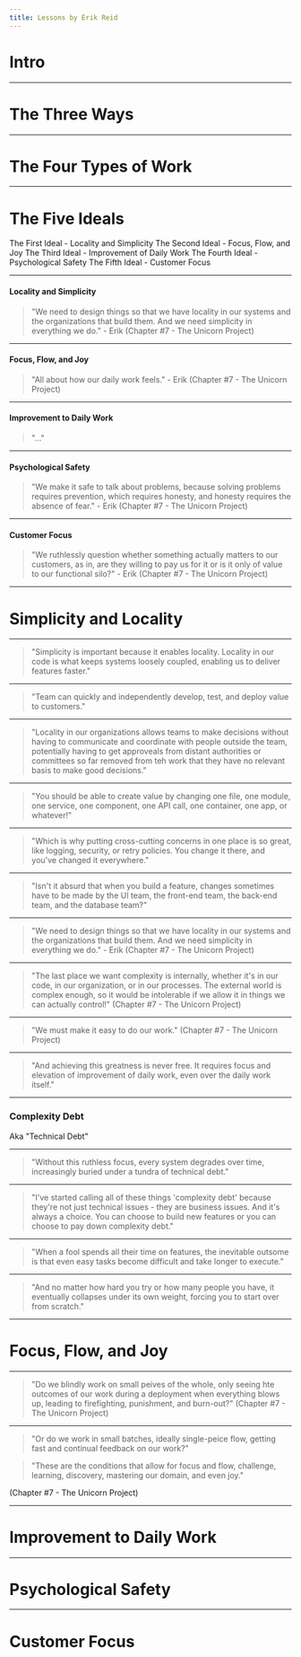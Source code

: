 ```yaml
---
title: Lessons by Erik Reid
---
```


# Intro

---

# The Three Ways

---

# The Four Types of Work

---

# The Five Ideals

The First Ideal - Locality and Simplicity
The Second Ideal - Focus, Flow, and Joy
The Third Ideal - Improvement of Daily Work
The Fourth Ideal - Psychological Safety
The Fifth Ideal - Customer Focus

----

#### Locality and Simplicity

> "We need to design things so that we have locality in our systems and the organizations that build them. And we need simplicity in everything we do." - Erik (Chapter #7 - The Unicorn Project)

----

#### Focus, Flow, and Joy

> "All about how our daily work feels." - Erik (Chapter #7 - The Unicorn Project)

----

#### Improvement to Daily Work

> "..."

----

#### Psychological Safety

> "We make it safe to talk about problems, because solving problems requires prevention, which requires honesty, and honesty requires the absence of fear." - Erik (Chapter #7 - The Unicorn Project)

----

#### Customer Focus

> "We ruthlessly question whether something actually matters to our customers, as in, are they willing to pay us for it or is it only of value to our functional silo?" - Erik (Chapter #7 - The Unicorn Project)

---

# Simplicity and Locality

----

> "Simplicity is important because it enables locality. Locality in our code is what keeps systems loosely coupled, enabling us to deliver features faster."

----

> "Team can quickly and independently develop, test, and deploy value to customers."

----

> "Locality in our organizations allows teams to make decisions without having to communicate and coordinate with people outside the team, potentially having to get approveals from distant authorities or committees so far removed from teh work that they have no relevant basis to make good decisions."

----

> "You should be able to create value by changing one file, one module, one service, one component, one API call, one container, one app, or whatever!"

----

> "Which is why putting cross-cutting concerns in one place is so great, like logging, security, or retry policies. You change it there, and you've changed it everywhere."

----

> "Isn't it absurd that when you build a feature, changes sometimes have to be made by the UI team, the front-end team, the back-end team, and the database team?"

----

> "We need to design things so that we have locality in our systems and the organizations that build them. And we need simplicity in everything we do." - Erik (Chapter #7 - The Unicorn Project)

----

> "The last place we want complexity is internally, whether it's in our code, in our organization, or in our processes. The external world is complex enough, so it would be intolerable if we allow it in things we can actually control!" (Chapter #7 - The Unicorn Project)

----

> "We must make it easy to do our work." (Chapter #7 - The Unicorn Project)

----

> "And achieving this greatness is never free. It requires focus and elevation of improvement of daily work, even over the daily work itself."


---

### Complexity Debt

Aka "Technical Debt"

----

> "Without this ruthless focus, every system degrades over time, increasingly buried under a tundra of technical debt."

----

> "I've started calling all of these things 'complexity debt' because they're not just technical issues - they are business issues. And it's always a choice. You can choose to build new features or you can choose to pay down complexity debt."

----

> "When a fool spends all their time on features, the inevitable outsome is that even easy tasks become difficult and take longer to execute."

----

> "And no matter how hard you try or how many people you have, it eventually collapses under its own weight, forcing you to start over from scratch."

---

# Focus, Flow, and Joy

----

> "Do we blindly work on small peives of the whole, only seeing hte outcomes of our work during a deployment when everything blows up, leading to firefighting, punishment, and burn-out?" (Chapter #7 - The Unicorn Project)

----

> "Or do we work in small batches, ideally single-peice flow, getting fast and continual feedback on our work?"

> "These are the conditions that allow for focus and flow, challenge, learning, discovery, mastering our domain, and even joy."

(Chapter #7 - The Unicorn Project)

---

# Improvement to Daily Work

---

# Psychological Safety

---

# Customer Focus
